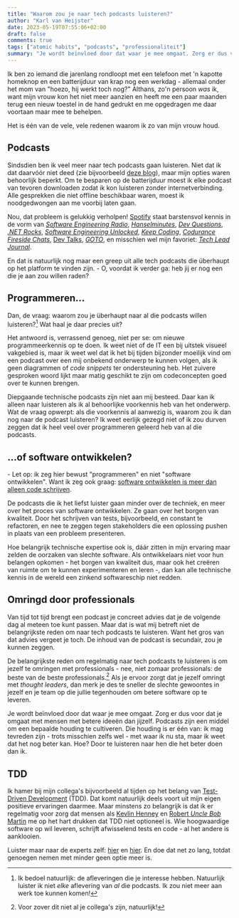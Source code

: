 ```yaml
---
title: "Waarom zou je naar tech podcasts luisteren?"
author: "Karl van Heijster"
date: 2023-05-19T07:55:06+02:00
draft: false
comments: true
tags: ["atomic habits", "podcasts", "professionaliteit"]
summary: "Je wordt beïnvloed door dat waar je mee omgaat. Zorg er dus voor dat je omgaat met mensen met betere ideeën dan jijzelf. Podcasts zijn een middel om een bepaalde houding te cultiveren. Die houding is er één van: ik mag tevreden zijn - trots misschien zelfs wel - met waar ik nu sta, maar ik weet dat het nog beter kan. Hoe? Door te luisteren naar hen die het beter doen dan ik."
---
```


Ik ben zo iemand die jarenlang rondloopt met een telefoon met 'n kapotte homeknop en een batterijduur van krap nog een werkdag - allemaal onder het mom van "hoezo, hij werkt toch nog?" Althans, zo'n persoon *was* ik, want mijn vrouw kon het niet meer aanzien en heeft me een paar maanden terug een nieuw toestel in de hand gedrukt en me opgedragen me daar voortaan maar mee te behelpen.


Het is één van de vele, vele redenen waarom ik zo van mijn vrouw houd.


## Podcasts


Sindsdien ben ik veel meer naar tech podcasts gaan luisteren. Niet dat ik dat daarvóór niet deed (zie bijvoorbeeld [deze blog](/blog/22/06/fietsen-met-tegenwind/)), maar mijn opties waren behoorlijk beperkt. Om te besparen op de batterijduur moest ik elke podcast van tevoren downloaden zodat ik kon luisteren zonder internetverbinding. Alle gesprekken die niet offline beschikbaar waren, moest ik noodgedwongen aan me voorbij laten gaan.


Nou, dat probleem is gelukkig verholpen! [Spotify](https://open.spotify.com/) staat barstensvol kennis in de vorm van [*Software Engineering Radio*](https://open.spotify.com/show/6UO3XQclSuNnGxB39QdAnL?si=45bf530f7c7f4b33), [*Hanselminutes*](https://open.spotify.com/show/4SrTUZr1s5C4SJmUxDIUDc?si=a602155250044b64), [*Dev Questions*](https://open.spotify.com/show/17OuTS0Fo5iVNeZdkGXhI0?si=85b493168ee9436e), [*.NET Rocks*](https://open.spotify.com/show/5tz9eGgXtNHmq3WVD3EwYx?si=d39686696bb84fb6), [*Software Engineering Unlocked*](https://open.spotify.com/show/2wz1OneBIDXpbBYeuyIsJL?si=4e72b572db4b43bc), [*Keep Coding*](https://open.spotify.com/show/4wHl9So2vq46BE6R3yDVWw?si=da505be492af4772), [*Codurance Fireside Chats*](https://open.spotify.com/show/7ctGMZx7sWjmCx4C7Lmv0a?si=47407672177b4fc2), [Dev Talks](https://open.spotify.com/show/6DwXrsGQTnWZfd3WHUcw3J?si=476ed1b0a1724c72), [*GOTO*](https://open.spotify.com/show/1X1lCb4auIZoQKyYiC2PYM?si=2dd64674c0514731), en misschien wel mijn favoriet: [*Tech Lead Journal*](https://open.spotify.com/show/5suS91H6OfqDt14ZsOD4RV?si=61032fbe50774339).


En dat is natuurlijk nog maar een greep uit alle tech podcasts die überhaupt op het platform te vinden zijn. - O, voordat ik verder ga: heb jij er nog een die je aan zou willen raden? 


## Programmeren...


Dan, de vraag: waarom zou je überhaupt naar al die podcasts willen luisteren?[^1] Wat haal je daar precies uit?


Het antwoord is, verrassend genoeg, niet per se: om nieuwe programmeerkennis op te doen. Ik weet niet of de IT een bij uitstek visueel vakgebied is, maar ik weet wel dat ik het bij tijden bijzonder moeilijk vind om een podcast over een mij onbekend onderwerp te kunnen volgen, als ik geen diagrammen of *code snippets* ter ondersteuning heb. Het zuivere gesproken woord lijkt maar matig geschikt te zijn om codeconcepten goed over te kunnen brengen.


Diepgaande technische podcasts zijn niet aan mij besteed. Daar kan ik alleen naar luisteren als ik al behoorlijke voorkennis heb van het onderwerp. Wat de vraag opwerpt: als die voorkennis al aanwezig is, waarom zou ik dan nog naar de podcast luisteren? Ik weet eerlijk gezegd niet of ik zou durven zeggen dat ik heel veel over programmeren geleerd heb van al die podcasts. 


## ...of software ontwikkelen?


\- Let op: ik zeg hier bewust "programmeren" en niet "software ontwikkelen". Want ik zeg ook graag: [software ontwikkelen is meer dan alleen code schrijven](/blog/21/06/empathie-met-je-stakeholders/). 


De podcasts die ik het liefst luister gaan minder over de techniek, en meer over het proces van software ontwikkelen. Ze gaan over het borgen van kwaliteit. Door het schrijven van tests, bijvoorbeeld, en constant te refactoren, en nee te zeggen tegen stakeholders die een oplossing pushen in plaats van een probleem presenteren.


Hoe belangrijk technische expertise ook is, dáár zitten in mijn ervaring maar zelden de oorzaken van slechte software. Als ontwikkelaars niet voor hun belangen opkomen - het borgen van kwaliteit dus, maar ook het creëren van ruimte om te kunnen experimenteren en leren -, dan kan alle technische kennis in de wereld een zinkend softwareschip niet redden.  


## Omringd door professionals


Van tijd tot tijd brengt een podcast je concreet advies dat je de volgende dag al meteen toe kunt passen. Maar dat is wat mij betreft niet de belangrijkste reden om naar tech podcasts te luisteren. Want het gros van dat advies vergeet je toch. De inhoud van de podcast is secundair, zou je kunnen zeggen. 


De belangrijkste reden om regelmatig naar tech podcasts te luisteren is om jezelf te omringen met professionals - nee, niet zomaar professionals: de beste van de beste professionals.[^2] Als je ervoor zorgt dat je jezelf omringt met *thought leaders*, dan merk je des te sneller de slechte gewoontes in jezelf en je team op die jullie tegenhouden om betere software op te leveren.


Je wordt beïnvloed door dat waar je mee omgaat. Zorg er dus voor dat je omgaat met mensen met betere ideeën dan jijzelf. Podcasts zijn een middel om een bepaalde houding te cultiveren. Die houding is er één van: ik mag tevreden zijn - trots misschien zelfs wel - met waar ik nu sta, maar ik weet dat het nog beter kan. Hoe? Door te luisteren naar hen die het beter doen dan ik.


## TDD


Ik hamer bij mijn collega's bijvoorbeeld al tijden op het belang van [Test-Driven Development](/tags/test-driven-development/) (TDD). Dat komt natuurlijk deels voort uit mijn eigen positieve ervaringen daarmee. Maar minstens zo belangrijk is dat ik er regelmatig voor zorg dat mensen als [Kevlin Henney](http://kevlin.tel/) en [Robert *Uncle Bob* Martin](http://cleancoder.com/products) me op het hart drukken dat TDD niet optioneel is. Wie hoogwaardige software op wil leveren, schrijft afwisselend tests en code - al het andere is aanklooien.


Luister maar naar de experts zelf: [hier](https://open.spotify.com/episode/3qRkGEyr2u9BHTNS7FejQL?si=fc29b78228de4fb8) en [hier](https://open.spotify.com/episode/0l1H2V5yzKtE1KHrR0gIR1?si=6e1b063ab5234f1e). En doe dat net zo lang, totdat genoegen nemen met minder geen optie meer is.


[^1]: Ik bedoel natuurlijk: de afleveringen die je interesse hebben. Natuurlijk luister ik niet *elke* aflevering van *al* die podcasts. Ik zou niet meer aan werk toe kunnen komen!


[^2]: Voor zover dit niet al je collega's zijn, natuurlijk!
